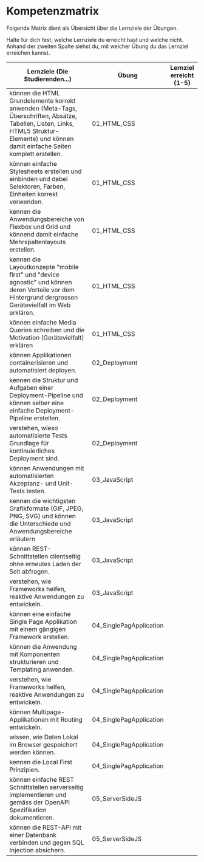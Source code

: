 # Kompetenzmatrix

Folgende Matrix dient als Übersicht über die Lernziele der Übungen.

Halte für dich fest, welche Lernziele du erreicht hast und welche nicht.
Anhand der zweiten Spalte siehst du, mit welcher Übung du das Lernziel erreichen kannst.

| Lernziele (Die Studierenden...)                                                                                                                                                           | Übung                   | Lernziel erreicht (1-5) |
|-------------------------------------------------------------------------------------------------------------------------------------------------------------------------------------------|-------------------------|-------------------------|
| können die HTML Grundelemente korrekt anwenden (Meta-Tags, Überschriften, Absätze, Tabellen, Listen, Links, HTML5 Struktur-Elemente) und können damit einfache Seiten komplett erstellen. | 01_HTML_CSS             |                         |
| können einfache Stylesheets erstellen und einbinden und dabei Selektoren, Farben, Einheiten korrekt verwenden.                                                                            | 01_HTML_CSS             |                         |
| kennen die Anwendungsbereiche von Flexbox und Grid und könnend damit einfache Mehrspaltenlayouts erstellen.                                                                               | 01_HTML_CSS             |                         |
| kennen die Layoutkonzepte "mobile first" und "device agnostic" und können deren Vorteile vor dem Hintergrund dergrossen Gerätevielfalt im Web erklären.                                   | 01_HTML_CSS             |                         |
| können einfache Media Queries schreiben und die Motivation (Gerätevielfalt) erklären                                                                                                      | 01_HTML_CSS             |                         |
| können Applikationen containerisieren und automatisiert deployen.                                                                                                                         | 02_Deployment           |                         |
| kennen die Struktur und Aufgaben einer Deployment-Pipeline und können selber eine einfache Deployment-Pipeline erstellen.                                                                 | 02_Deployment           |                         |
| verstehen, wieso automatisierte Tests Grundlage für kontinuierliches Deployment sind.                                                                                                     | 02_Deployment           |                         |
| können Anwendungen mit automatisierten Akzeptanz- und Unit-Tests testen.                                                                                                                  | 03_JavaScript           |                         |
| kennen die wichtigsten Grafikformate (GIF, JPEG, PNG, SVG) und können die Unterschiede und Anwendungsbereiche erläutern                                                                   | 03_JavaScript           |                         |
| können REST-Schnittstellen clientseitig ohne erneutes Laden der Seit abfragen.                                                                                                            | 03_JavaScript           |                         |
| verstehen, wie Frameworks helfen, reaktive Anwendungen zu entwickeln.                                                                                                                     | 03_JavaScript           |                         |
| können eine einfache Single Page Applikation mit einem gängigen Framework erstellen.                                                                                                      | 04_SinglePagApplication |                         |
| können die Anwendung mit Komponenten strukturieren und Templating anwenden.                                                                                                               | 04_SinglePagApplication |                         |
| verstehen, wie Frameworks helfen, reaktive Anwendungen zu entwickeln.                                                                                                                     | 04_SinglePagApplication |                         |
| können Multipage-Applikationen mit Routing entwickeln.                                                                                                                                    | 04_SinglePagApplication |                         |
| wissen, wie Daten Lokal im Browser gespeichert werden können.                                                                                                                             | 04_SinglePagApplication |                         |
| kennen die Local First Prinzipien.                                                                                                                                                        | 04_SinglePagApplication |                         |
| können einfache REST Schnittstellen serverseitig implementieren und gemäss der OpenAPI Spezifikation dokumentieren.                                                                       | 05_ServerSideJS         |                         |
| können die REST-API mit einer Datenbank verbinden und gegen SQL Injection absichern.                                                                                                      | 05_ServerSideJS         |                         |